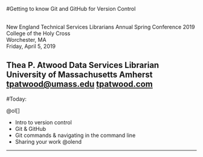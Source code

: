 
#Getting to know Git and GitHub for Version Control

<br>New England Technical Services Librarians Annual Spring Conference 2019
<br>College of the Holy Cross
<br>Worchester, MA
<br>Friday, April 5, 2019

Thea P. Atwood
Data Services Librarian
University of Massachusetts Amherst
[tpatwood@umass.edu](mailto:tpatwood@umass.edu)
[tpatwood.com](http://tpatwood.com) 
---

#Today:

@ol[]
- Intro to version control
- Git & GitHub
- Git commands & navigating in the command line
- Sharing your work
@olend

--- 


